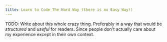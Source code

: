 ```yaml
---
title: Learn to Code The Hard Way (there is no Easy Way!)
---
```


TODO: Write about this whole crazy thing. Preferably in a way that would be *structured* and *useful* for readers. Since people don't actually care about my experience except in their own context.

